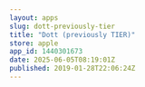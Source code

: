 ```yaml
---
layout: apps
slug: dott-previously-tier
title: "Dott (previously TIER)"
store: apple
app_id: 1440301673
date: 2025-06-05T08:19:01Z
published: 2019-01-28T22:06:24Z
---
```

